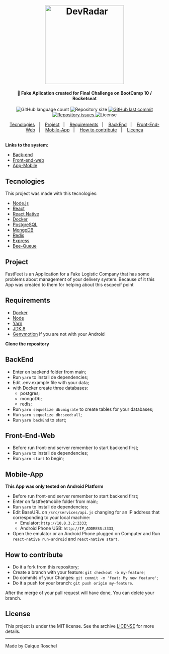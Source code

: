 <h1 align="center">
    <img alt="DevRadar" src="https://raw.githubusercontent.com/Rocketseat/bootcamp-gostack-desafio-02/master/.github/logo.png" width="250px" />
</h1>

<h4 align="center">
  🚀 Fake Aplication created for Final Challenge on BootCamp 10 / Rocketseat
</h4>
<p align="center">
  <img alt="GitHub language count" src="https://img.shields.io/github/languages/count/croschel/fastFeet">

  <img alt="Repository size" src="https://img.shields.io/github/repo-size/helderavila/fastfeet">

  <a href="https://github.com/croschel/fastFeet/commits/master">
    <img alt="GitHub last commit" src="https://img.shields.io/github/last-commit/croschel/fastFeet">
  </a>

  <a href="https://github.com/helderavila/fastfeet/issues">
    <img alt="Repository issues" src="https://img.shields.io/github/issues/croschel/fastFeet">
  </a>

  <img alt="License" src="https://img.shields.io/badge/license-MIT-brightgreen">
</p>

<p align="center">
  <a href="#tecnologies">Tecnologies</a>&nbsp;&nbsp;&nbsp;|&nbsp;&nbsp;&nbsp;
  <a href="#project">Project</a>&nbsp;&nbsp;&nbsp;|&nbsp;&nbsp;&nbsp;
  <a href="#requirements">Requirements</a>&nbsp;&nbsp;&nbsp;|&nbsp;&nbsp;&nbsp;
  <a href="#-BackEnd">BackEnd</a>&nbsp;&nbsp;&nbsp;|&nbsp;&nbsp;&nbsp;
  <a href="#front-End-Web">Front-End-Web</a>&nbsp;&nbsp;&nbsp;|&nbsp;&nbsp;&nbsp;
  <a href="#mobile-App">Mobile-App</a>&nbsp;&nbsp;&nbsp;|&nbsp;&nbsp;&nbsp;
  <a href="#how-to-Contribute">How to contribute</a>&nbsp;&nbsp;&nbsp;|&nbsp;&nbsp;&nbsp;
  <a href="#license">Licença</a>
</p>

<br>
<strong>Links to the system:</strong>

- [Back-end](https://github.com/croschel/fastfeet/backend/Readme.md)
- [Front-end-web](https://github.com/croschel/fastfeet/web/Readme.md)
- [App-Mobile](https://github.com/croschel/fastfeet/mobile/Readme.md)

## Tecnologies

This project was made with this tecnologies:

- [Node.js](https://nodejs.org/en/)
- [React](https://reactjs.org/)
- [React Native](https://facebook.github.io/react-native/)
- [Docker](https://www.docker.com/)
- [PostgreSQL](https://www.postgresql.org/)
- [MongoDB](https://www.mongodb.com/)
- [Redis](https://redis.io/)
- [Express](https://github.com/expressjs/express)
- [Bee-Queue](https://github.com/bee-queue/bee-queue)

## Project

FastFeet is an Application for a Fake Logistic Company that has some problems about management of your delivery system. Because of it this App was created to them for helping about this escpecif point

## Requirements
- [Docker](https://www.docker.com/)
- [Node](https://nodejs.org/pt-br/download/)
- [Yarn](https://yarnpkg.com/cli/install)
- [JDK 8](https://www.oracle.com/java/technologies/javase/javase-jdk8-downloads.html)
- [Genymotion](https://www.genymotion.com/fun-zone/) If you are not with your Android

**Clone the repository**

## BackEnd

- Enter on backend folder from main;
- Run `yarn` to install de dependencies;
- Edit .env.example file with your data;
- with Docker create three databases:
  - postgres;
  - mongoDb;
  - redis;
- Run `yarn sequelize db:migrate` to create tables for your databases;
- Run `yarn sequelize db:seed:all`;
- Run `yarn backEnd` to start;

## Front-End-Web

- Before run front-end server remember to start backend first;
- Run `yarn` to install de dependencies;
- Run `yarn start` to begin;

## Mobile-App

**This App was only tested on Android Platform**
- Before run front-end server remember to start backend first;
- Enter on fastfeetmobile folder from main;
- Run `yarn` to install de dependencies;
- Edit BaseURL on `/src/services/api.js` changing for an IP address that corresponding to your local machine:
  - Emulator: `http://10.0.3.2:3333`;
  - Android Phone USB: `http://IP_ADDRESS:3333`;
- Open the emulator or an Android Phone plugged on Computer and Run `react-native run-android` and `react-native start`.

## How to contribute

- Do it a fork from this repository;
- Create a branch with your feature: `git checkout -b my-feature`;
- Do commits of your Changes: `git commit -m 'feat: My new feature'`;
- Do it a push for your branch: `git push origin my-feature`.

After the merge of your pull request will have done, You can delete your branch.

## License

This project is under the MIT license. See the archive [LICENSE](LICENSE.md) for more details.

---

Made by Caique Roschel

